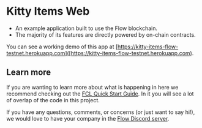 # Kitty Items Web

- An example application built to use the Flow blockchain.
- The majority of its features are directly powered by on-chain contracts.

You can see a working demo of this app at 
[https://kitty-items-flow-testnet.herokuapp.com]([https://kitty-items-flow-testnet.herokuapp.com).


## Learn more

If you are wanting to learn more about what is happening in here we recommend checking out the [FCL Quick Start Guide](https://github.com/onflow/flow-js-sdk/tree/master/packages/fcl#flow-app-quickstart).
In it you will see a lot of overlap of the code in this project.

If you have any questions, comments, or concerns (or just want to say hi!), we would love to have your company in the [Flow Discord server](https://discord.gg/k6cZ7QC).
